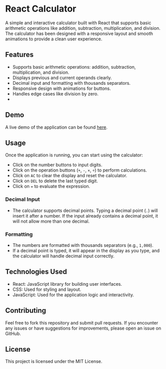 # React Calculator

A simple and interactive calculator built with React that supports basic arithmetic operations like addition, subtraction, multiplication, and division. The calculator has been designed with a responsive layout and smooth animations to provide a clean user experience.

## Features

- Supports basic arithmetic operations: addition, subtraction, multiplication, and division.
- Displays previous and current operands clearly.
- Decimal input and formatting with thousands separators.
- Responsive design with animations for buttons.
- Handles edge cases like division by zero.
- 
## Demo

A live demo of the application can be found [here](https://bourkeba-react-calc.netlify.app/).

## Usage

Once the application is running, you can start using the calculator:

- Click on the number buttons to input digits.
- Click on the operation buttons (`+`, `-`, `×`, `÷`) to perform calculations.
- Click on `AC` to clear the display and reset the calculator.
- Click on `DEL` to delete the last typed digit.
- Click on `=` to evaluate the expression.

### Decimal Input

- The calculator supports decimal points. Typing a decimal point (`.`) will insert it after a number. If the input already contains a decimal point, it will not allow more than one decimal.

### Formatting

- The numbers are formatted with thousands separators (e.g., `1,000`).
- If a decimal point is typed, it will appear in the display as you type, and the calculator will handle decimal input correctly.

## Technologies Used

- React: JavaScript library for building user interfaces.
- CSS: Used for styling and layout.
- JavaScript: Used for the application logic and interactivity.

## Contributing

Feel free to fork this repository and submit pull requests. If you encounter any issues or have suggestions for improvements, please open an issue on GitHub.

## License

This project is licensed under the MIT License.
